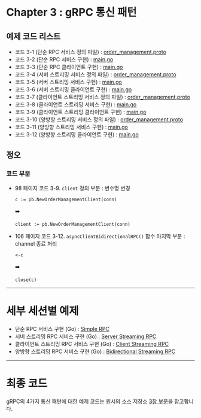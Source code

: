 # Chapter 3 : gRPC 통신 패턴

## 예제 코드 리스트
- 코드 3-1 (단순 RPC 서비스 정의 파일) : [order_management.proto](01-SimpleRPC/order_management.proto)
- 코드 3-2 (단순 RPC 서비스 구현) : [main.go](01-SimpleRPC/ordermgt/service/server/main.go)
- 코드 3-3 (단순 RPC 클라이언트 구현) : [main.go](01-SimpleRPC/ordermgt/client/main.go)
- 코드 3-4 (서버 스트리밍 서비스 정의 파일) : [order_management.proto](02-ServerStreamingRPC/order_management.proto)
- 코드 3-5 (서버 스트리밍 서비스 구현) : [main.go](02-ServerStreamingRPC/ordermgt/service/server/main.go)
- 코드 3-6 (서버 스트리밍 클라이언트 구현) : [main.go](02-ServerStreamingRPC/ordermgt/client/main.go)
- 코드 3-7 (클라이언트 스트리밍 서비스 정의 파일) : [order_management.proto](03-ClientStreamingRPC/order_management.proto)
- 코드 3-8 (클라이언트 스트리밍 서비스 구현) : [main.go](03-ClientStreamingRPC/ordermgt/service/server/main.go)
- 코드 3-9 (클라이언트 스트리밍 클라이언트 구현) : [main.go](03-ClientStreamingRPC/ordermgt/client/main.go)
- 코드 3-10 (양방향 스트리밍 서비스 정의 파일) : [order_management.proto](04-BidirectionalStreamingRPC/order_management.proto)
- 코드 3-11 (양방향 스트리밍 서비스 구현) : [main.go](04-BidirectionalStreamingRPC/ordermgt/service/server/main.go)
- 코드 3-12 (양방향 스트리밍 클라이언트 구현) : [main.go](04-BidirectionalStreamingRPC/ordermgt/client/main.go)

## 정오
### 코드 부분
- 98 페이지 코드 3-9. `client` 정의 부분 : 변수명 변경
    ```
    c := pb.NewOrderManagementClient(conn)
    ```
    :arrow_right:
    ```
    client := pb.NewOrderManagementClient(conn)
    ```
- 106 페이지 코드 3-12. `asyncClientBidirectionalRPC()` 함수 마지막 부분 : channel 종료 처리
    ```
    <-c
    ```
    :arrow_right:
    ```
    close(c)
    ```
---
# 세부 세션별 예제

* 단순 RPC 서비스 구현 (Go) : [Simple RPC](./01-SimpleRPC)
* 서버 스트리밍 RPC 서비스 구현 (Go) : [Server Streaming RPC](./02-ServerStreamingRPC)
* 클라이언트 스트리밍 RPC 서비스 구현 (Go) : [Client Streaming RPC](./03-ClientStreamingRPC)
* 양방향 스트리밍 RPC 서비스 구현 (Go) : [Bidirectional Streaming RPC](./04-BidirectionalStreamingRPC)

---
# 최종 코드

gRPC의 4가지 통신 패턴에 대한 예제 코드는 원서의 소스 저장소 [3장 부분](https://github.com/grpc-up-and-running/samples/tree/master/ch03)을 참고합니다.
